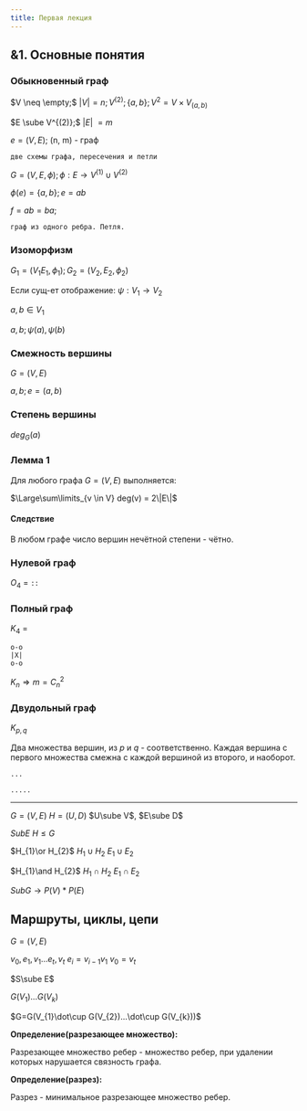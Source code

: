 ```yaml
---
title: Первая лекция
---
```


## &1. Основные понятия

### Обыкновенный граф

$V \neq \empty;$ |$V$|$=n; V^{(2)}; \{a, b\}; V^2 = V × V_{(a, b)}$

$E \sube V^{(2)};$ |$E$| $= m$

$e = (V, E);$ (n, m) - граф 

```
две схемы графа, пересечения и петли
```

$G = (V, E, \phi); \phi : E \rightarrow V^{(1)} \cup V^{(2)}$

$\phi(e) = \{a, b\}; e = ab$

$f = ab = ba;$

```
граф из одного ребра. Петля.
```

### Изоморфизм

$G_1 = (V_1 E_1, \phi_1); G_2 = (V_2, E_2, \phi_2)$

Если сущ-ет отображение: $\psi: V_1 \rightarrow V_2$

$a, b \in V_1$

$a, b; \psi(a), \psi(b)$

### Смежность вершины

$G = (V, E)$

$a, b; e = (a, b)$

### Степень вершины

$deg_G(a)$

### Лемма 1

Для любого графа $G = (V, E)$ выполняется:

$\Large\sum\limits_{v \in V} deg(v) = 2\|E\|$

#### Следствие

В любом графе число вершин нечётной степени - чётно.

### Нулевой граф

$O_4$ = `::`

### Полный граф

$K_4$ =

```
o-o
|X|
o-o
```

$K_n \Rightarrow m = C_n^2$

### Двудольный граф

$K_{p, q}$

Два множества вершин, из $p$ и $q$ - соответственно. Каждая вершина с первого множества смежна с каждой вершиной из второго, и наоборот.

`...`

`.....`

------

$G=(V,E)$  $H=(U,D)$  $U\sube V$,  $E\sube D$

$SubE$ $H\leq G$

$H_{1}\or H_{2}$  $H_{1}\cup H_{2}$  $E_{1}\cup E_{2}$

$H_{1}\and H_{2}$  $H_{1}\cap H_{2}$  $E_{1}\cap E_{2}$

$SubG→P(V)*P(E)$

## Маршруты, циклы, цепи

$G=(V, E)$

$v_{0},e_{1},v_{1}...e_{t},v_{t}$  $e_{i}=v_{i-1}v_{1}$  $v_{0}=v_{t}$

$S\sube E$



$G(V_{1})...G(V_{k})$

$G=G(V_{1}\dot\cup G(V_{2})...\dot\cup G(V_{k}))$

**Определение(разрезающее множество):**

Разрезающее множество ребер - множество ребер, при удалении которых нарушается связность графа.

**Определение(разрез):**

Разрез - минимальное разрезающее множество ребер.
